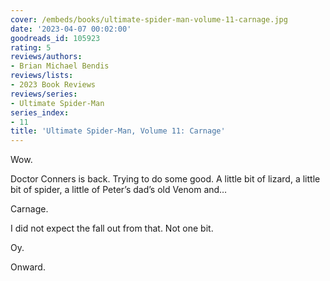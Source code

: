 ```yaml
---
cover: /embeds/books/ultimate-spider-man-volume-11-carnage.jpg
date: '2023-04-07 00:02:00'
goodreads_id: 105923
rating: 5
reviews/authors:
- Brian Michael Bendis
reviews/lists:
- 2023 Book Reviews
reviews/series:
- Ultimate Spider-Man
series_index:
- 11
title: 'Ultimate Spider-Man, Volume 11: Carnage'
---
```

Wow.

Doctor Conners is back. Trying to do some good. A little bit of lizard, a little bit of spider, a little of Peter’s dad’s old Venom and…

Carnage. 

I did not expect the fall out from that. Not one bit. 

Oy. 

Onward. 

<!--more-->